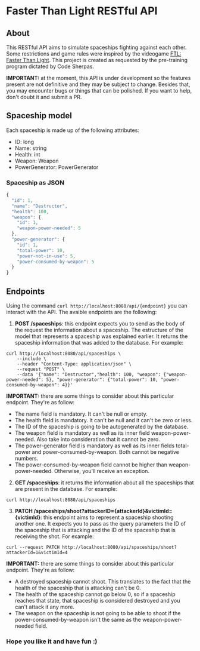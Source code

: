 # Faster Than Light RESTful API

## About

This RESTful API aims to simulate spaceships fighting against each other. Some restrictions and game rules were inspired by the videogame [FTL: Faster Than Light](https://store.steampowered.com/app/212680/FTL_Faster_Than_Light/). This project is created as requested by the pre-training program dictated by Code Sherpas.

**IMPORTANT:** at the moment, this API is under development so the features present are not definitive and they may be subject to change. Besides that, you may encounter bugs or things that can be polished. If you want to help, don't doubt it and submit a PR.

## Spaceship model

Each spaceship is made up of the following attributes:

  - ID: long
  - Name: string
  - Health: int
  - Weapon: Weapon
  - PowerGenerator: PowerGenerator

### Spaceship as JSON

```javascript
{
  "id": 1,
  "name": "Destructor",
  "health": 100,
  "weapon": {
    "id": 1,
    "weapon-power-needed": 5
  },
  "power-generator": {
    "id": 1,
    "total-power": 10,
    "power-not-in-use": 5,
    "power-consumed-by-weapon": 5
  }
}
```

## Endpoints

Using the command `curl http://localhost:8080/api/{endpoint}` you can interact with the API. The avaible endpoints are the following:

1. **POST /spaceships**: this endpoint expects you to send as the body of the request the information about a spaceship. The estructure of the model that represents a spaceship was explained earlier. It returns the spaceship information that was added to the database. For example:
```
curl http://localhost:8080/api/spaceships \
    --include \
    --header "Content-Type: application/json" \
    --request "POST" \
    --data '{"name": "Destructor","health": 100, "weapon": {"weapon-power-needed": 5}, "power-generator": {"total-power": 10, "power-consumed-by-weapon": 4}}'
```
**IMPORTANT:** there are some things to consider about this particular endpoint. They're as follow:

  * The name field is mandatory. It can't be null or empty.
  * The health field is mandatory. It can't be null and it can't be zero or less.
  * The ID of the spaceship is going to be autogenerated by the database.
  * The weapon field is mandatory as well as its inner field weapon-power-needed. Also take into consideration that it cannot be zero.
  * The power-generator field is mandatory as well as its inner fields total-power and power-consumed-by-weapon. Both cannot be negative numbers.
  * The power-consumed-by-weapon field cannot be higher than weapon-power-needed. Otherwise, you'll receive an exception.

2. **GET /spaceships**: it returns the information about all the spaceships that are present in the database. For example:
```
curl http://localhost:8080/api/spaceships
```
3. **PATCH /spaceships/shoot?attackerID={attackerId}&victimId={victimId}**: this endpoint aims to represent a spaceship shooting another one. It expects you to pass as the query parameters the ID of the spaceship that is attacking and the ID of the spaceship that is receiving the shot. For example:
```
curl --request PATCH http://localhost:8080/api/spaceships/shoot?attackerId=1&victimId=4
```
**IMPORTANT:** there are some things to consider about this particular endpoint. They're as follow:

  * A destroyed spaceship cannot shoot. This translates to the fact that the health of the spaceship that is attacking can't be 0.
  * The health of the spaceship cannot go below 0, so if a spaceship reaches that state, that spaceship is considered destroyed and you can't attack it any more.
  * The weapon on the spaceship is not going to be able to shoot if the power-consumed-by-weapon isn't the same as the weapon-power-needed field.

### Hope you like it and have fun :)
